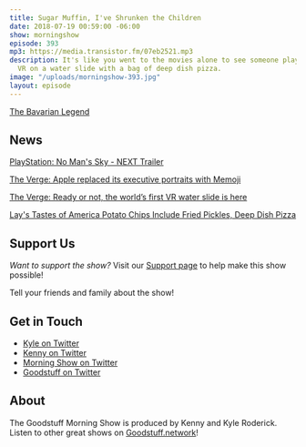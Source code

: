 ```yaml
---
title: Sugar Muffin, I've Shrunken the Children
date: 2018-07-19 00:59:00 -06:00
show: morningshow
episode: 393
mp3: https://media.transistor.fm/07eb2521.mp3
description: It's like you went to the movies alone to see someone play Fortnite in
  VR on a water slide with a bag of deep dish pizza.
image: "/uploads/morningshow-393.jpg"
layout: episode
---
```


[The Bavarian Legend](https://twitter.com/dogburps/status/1019837267253137408)

## News

[PlayStation: No Man's Sky - NEXT Trailer](https://www.youtube.com/watch?v=e5d5Mo-Gw_U)

[The Verge: Apple replaced its executive portraits with Memoji](https://www.theverge.com/2018/7/17/17580910/apple-memoji-executive-portraits-jony-ive-tim-cook)

[The Verge: Ready or not, the world’s first VR water slide is here](https://www.theverge.com/circuitbreaker/2018/7/17/17582004/virtual-reality-water-slide-vrslide-ballastvr)

[Lay's Tastes of America Potato Chips Include Fried Pickles, Deep Dish Pizza](https://www.delish.com/food-news/a22338147/lays-tastes-of-america-chips/)

## Support Us
*Want to support the show?* Visit our [Support page](https://goodstuff.network/support) to help make this show possible!

Tell your friends and family about the show!

## Get in Touch
- [Kyle on Twitter](http://twitter.com/dogburps)
- [Kenny on Twitter](http://twitter.com/kennyroderick_)
- [Morning Show on Twitter](http://twitter.com/morningshowam)
- [Goodstuff on Twitter](http://twitter.com/goodstufffm)

## About
The Goodstuff Morning Show is produced by Kenny and Kyle Roderick. Listen to other great shows on [Goodstuff.network](http://goodstuff.network/shows)!